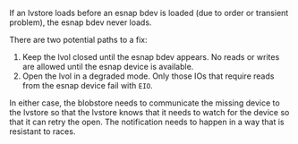 If an lvstore loads before an esnap bdev is loaded (due to order or transient
problem), the esnap bdev never loads.

There are two potential paths to a fix:

1. Keep the lvol closed until the esnap bdev appears.  No reads or writes are
   allowed until the esnap device is available.
2. Open the lvol in a degraded mode.  Only those IOs that require reads from the
   esnap device fail with `EIO`.

In either case, the blobstore needs to communicate the missing device to the
lvstore so that the lvstore knows that it needs to watch for the device so that
it can retry the open.  The notification needs to happen in a way that is
resistant to races.
